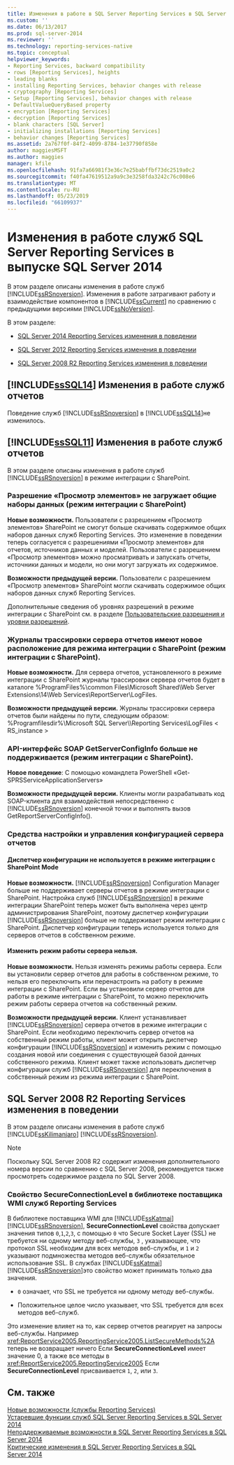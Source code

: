 ```yaml
---
title: Изменения в работе в SQL Server Reporting Services в SQL Server 2014 | Документация Майкрософт
ms.custom: ''
ms.date: 06/13/2017
ms.prod: sql-server-2014
ms.reviewer: ''
ms.technology: reporting-services-native
ms.topic: conceptual
helpviewer_keywords:
- Reporting Services, backward compatibility
- rows [Reporting Services], heights
- leading blanks
- installing Reporting Services, behavior changes with release
- cryptography [Reporting Services]
- Setup [Reporting Services], behavior changes with release
- DefaultValueQueryBased property
- encryption [Reporting Services]
- decryption [Reporting Services]
- blank characters [SQL Server]
- initializing installations [Reporting Services]
- behavior changes [Reporting Services]
ms.assetid: 2a767f0f-84f2-4099-8784-1e37790f858e
author: maggiesMSFT
ms.author: maggies
manager: kfile
ms.openlocfilehash: 91fa7a66981f3e36c7e25babffbf73dc2519a0c2
ms.sourcegitcommit: f40fa47619512a9a9c3e3258fda3242c76c008e6
ms.translationtype: MT
ms.contentlocale: ru-RU
ms.lasthandoff: 05/23/2019
ms.locfileid: "66109937"
---
```

# <a name="behavior-changes-to-sql-server-reporting-services--in-sql-server-2014"></a>Изменения в работе служб SQL Server Reporting Services в выпуске SQL Server 2014
  В этом разделе описаны изменения в работе служб [!INCLUDE[ssRSnoversion](../includes/ssrsnoversion-md.md)]. Изменения в работе затрагивают работу и взаимодействие компонентов в [!INCLUDE[ssCurrent](../includes/sscurrent-md.md)] по сравнению с предыдущими версиями [!INCLUDE[ssNoVersion](../includes/ssnoversion-md.md)].  
  
 В этом разделе:  
  
-   [SQL Server 2014 Reporting Services изменения в поведении](#bkmk_sql14)  
  
-   [SQL Server 2012 Reporting Services изменения в поведении](#bkmk_rc0)  
  
-   [SQL Server 2008 R2 Reporting Services изменения в поведении](#bkmk_kj)  
  
##  <a name="bkmk_sql14"></a> [!INCLUDE[ssSQL14](../includes/sssql14-md.md)] Изменения в работе служб отчетов  
 Поведение служб [!INCLUDE[ssRSnoversion](../includes/ssrsnoversion-md.md)] в [!INCLUDE[ssSQL14](../includes/sssql14-md.md)]не изменилось.  
  
##  <a name="bkmk_rc0"></a> [!INCLUDE[ssSQL11](../includes/sssql11-md.md)] Изменения в работе служб отчетов  
 В этом разделе описаны изменения в работе служб [!INCLUDE[ssRSnoversion](../includes/ssrsnoversion-md.md)] в режиме интеграции с SharePoint.  
  
### <a name="view-items-permission-will-not-download-shared-datasets-sharepoint-mode"></a>Разрешение «Просмотр элементов» не загружает общие наборы данных (режим интеграции с SharePoint)  
 **Новые возможности.** Пользователи с разрешением «Просмотр элементов» SharePoint не смогут больше скачивать содержимое общих наборов данных служб Reporting Services. Это изменение в поведении теперь согласуется с разрешениями «Просмотр элементов» для отчетов, источников данных и моделей. Пользователи с разрешением «Просмотр элементов» можно просматривать и запускать отчеты, источники данных и модели, но они могут загружать их содержимое.  
  
 **Возможности предыдущей версии.** Пользователи с разрешением «Просмотр элементов» SharePoint могли скачивать содержимое общих наборов данных служб Reporting Services.  
  
 Дополнительные сведения об уровнях разрешений в режиме интеграции с SharePoint см. в разделе [Пользовательские разрешения и уровни разрешений](https://technet.microsoft.com/library/cc721640.aspx).  
  
### <a name="report-server-trace-logs-are-in-a-new-location-for-sharepoint-mode-sharepoint-mode"></a>Журналы трассировки сервера отчетов имеют новое расположение для режима интеграции с SharePoint (режим интеграции с SharePoint).  
 **Новые возможности.** Для сервера отчетов, установленного в режиме интеграции с SharePoint журналы трассировки сервера отчетов будет в каталоге %ProgramFiles%\common Files\Microsoft Shared\Web Server Extensions\14\Web Services\ReportServer\LogFiles.  
  
 **Возможности предыдущей версии.** Журналы трассировки сервера отчетов были найдены по пути, следующим образом: %Programfilesdir%\Microsoft SQL Server\\\Reporting Services\LogFiles < RS_instance >  
  
### <a name="getserverconfiginfo-soap-api-is-no-longer-supported-sharepoint-mode"></a>API-интерфейс SOAP GetServerConfigInfo больше не поддерживается (режим интеграции с SharePoint).  
 **Новое поведение**: С помощью командлета PowerShell «Get-SPRSServiceApplicationServers»  
  
 **Возможности предыдущей версии.** Клиенты могли разрабатывать код SOAP-клиента для взаимодействия непосредственно с [!INCLUDE[ssRSnoversion](../includes/ssrsnoversion-md.md)] конечной точки и выполнять вызов GetReportServerConfigInfo().  
  
### <a name="report-server-configuration-and-management-tools"></a>Средства настройки и управления конфигурацией сервера отчетов  
  
#### <a name="configuration-manager-is-not-used-for-sharepoint-mode"></a>Диспетчер конфигурации не используется в режиме интеграции с SharePoint Mode  
 **Новые возможности.** [!INCLUDE[ssRSnoversion](../includes/ssrsnoversion-md.md)] Configuration Manager больше не поддерживает серверы отчетов в режиме интеграции с SharePoint. Настройка служб [!INCLUDE[ssRSnoversion](../includes/ssrsnoversion-md.md)] в режиме интеграции SharePoint теперь может быть выполнена через центр администрирования SharePoint, поэтому диспетчер конфигурации [!INCLUDE[ssRSnoversion](../includes/ssrsnoversion-md.md)] больше не поддерживает режим интеграции с SharePoint. Диспетчер конфигурации теперь используется только для серверов отчетов в собственном режиме.  
  
#### <a name="you-cannot-change-the-server-from-one-mode-to-another"></a>Изменить режим работы сервера нельзя.  
 **Новые возможности.** Нельзя изменять режимы работы сервера. Если вы установили сервер отчетов для работы в собственном режиме, то нельзя его переключить или перенастроить на работу в режиме интеграции с SharePoint. Если вы установили сервер отчетов для работы в режиме интеграции с SharePoint, то можно переключить режим работы сервера отчетов на собственный режим.  
  
 **Возможности предыдущей версии.** Клиент устанавливает [!INCLUDE[ssRSnoversion](../includes/ssrsnoversion-md.md)] сервера отчетов в режиме интеграции с SharePoint. Если необходимо переключить сервер отчетов на собственный режим работы, клиент может открыть диспетчер конфигурации [!INCLUDE[ssRSnoversion](../includes/ssrsnoversion-md.md)] и изменить режим с помощью создания новой или соединения с существующей базой данных собственного режима. Клиент может также использовать диспетчер конфигурации служб [!INCLUDE[ssRSnoversion](../includes/ssrsnoversion-md.md)] для переключения в собственный режим из режима интеграции с SharePoint.  
  
##  <a name="bkmk_kj"></a> SQL Server 2008 R2 Reporting Services изменения в поведении  
 В этом разделе описаны изменения в работе служб [!INCLUDE[ssKilimanjaro](../includes/sskilimanjaro-md.md)] [!INCLUDE[ssRSnoversion](../includes/ssrsnoversion-md.md)].  
  
> [!NOTE]  
>  Поскольку SQL Server 2008 R2 содержит изменения дополнительного номера версии по сравнению с SQL Server 2008, рекомендуется также просмотреть содержимое раздела по SQL Server 2008.  
  
### <a name="secureconnectionlevel-property-in-the-reporting-services-wmi-provider-library"></a>Свойство SecureConnectionLevel в библиотеке поставщика WMI служб Reporting Services  
 В библиотеке поставщика WMI для [!INCLUDE[ssKatmai](../includes/sskatmai-md.md)] [!INCLUDE[ssRSnoversion](../includes/ssrsnoversion-md.md)], **SecureConnectionLevel** свойства допускает значения типов `0`,`1`,`2`,`3`, с помощью `0` что Secure Socket Layer (SSL) не требуется ни одному методу веб-службы, `3` , указывающее, что протокол SSL необходим для всех методов веб-службы, и `1` и `2` указывают подмножества методов веб-службы обязательное использование SSL. В службах [!INCLUDE[ssKatmai](../includes/sskatmai-md.md)] [!INCLUDE[ssRSnoversion](../includes/ssrsnoversion-md.md)]это свойство может принимать только два значения.  
  
-   `0` означает, что SSL не требуется ни одному методу веб-службы.  
  
-   Положительное целое число указывает, что SSL требуется для всех методов веб-служб.  
  
 Это изменение влияет на то, как сервер отчетов реагирует на запросы веб-службы. Например <xref:ReportService2005.ReportingService2005.ListSecureMethods%2A> теперь не возвращает ничего Если **SecureConnectionLevel** имеет значение 0, а также все методы в <xref:ReportService2005.ReportingService2005> Если **SecureConnectionLevel** присваивается `1`, `2`, или `3`.  
  
## <a name="see-also"></a>См. также  
 [Новые возможности &#40;службы Reporting Services&#41;](what-s-new-reporting-services.md)   
 [Устаревшие функции служб SQL Server Reporting Services в SQL Server 2014](deprecated-features-in-sql-server-reporting-services-ssrs.md)   
 [Неподдерживаемые возможности в SQL Server Reporting Services в SQL Server 2014](discontinued-functionality-to-sql-server-reporting-services-in-sql-server.md)   
 [Критические изменения в SQL Server Reporting Services в SQL Server 2014](breaking-changes-in-sql-server-reporting-services-in-sql-server-2016.md)  
  
  
